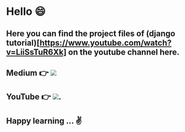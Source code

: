 # Hello 😄

## Here you can find the project files of (django tutorial)[https://www.youtube.com/watch?v=LiiSsTuR6Xk] on the youtube channel here. 


## Medium 👉  [![](https://img.shields.io/badge/Medium-English-purple.svg?&logo=medium&logoColor=white)](https://tirendazacademy.medium.com)

## YouTube 👉  [![](https://img.shields.io/badge/YouTube-Turkish-deeppink?&logo=youtube&logoColor=white)](https://www.youtube.com/tirendazakademi). 

## Happy learning ... ✌️ 
